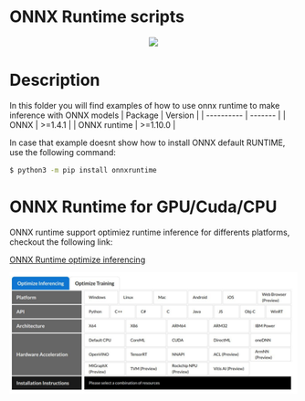 # ONNX Runtime scripts
<p align="center"><img width="50%" src="https://github.com/microsoft/onnxruntime/raw/master/docs/images/ONNX_Runtime_logo_dark.png" /></p>

# Description
In this folder you will find examples of how to use onnx runtime to make inference with ONNX models
| Package      | Version   |
| ----------   | -------   |
| ONNX         | >=1.4.1   |
| ONNX runtime | >=1.10.0  |

In case that example doesnt show how to install ONNX default RUNTIME, use the following command:
```sh
$ python3 -m pip install onnxruntime
```

# ONNX Runtime for GPU/Cuda/CPU
ONNX runtime support optimiez runtime inference for differents platforms, checkout the following link:

[ONNX Runtime optimize inferencing](https://onnxruntime.ai/)

![optimize_inference](optimize_inference.jpg)



